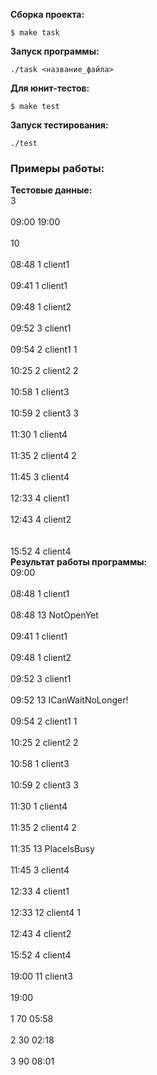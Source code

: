 **Сборка проекта:**  
```
$ make task
```
**Запуск программы:**
```
./task <название_файла>
```
**Для юнит-тестов:**  
```
$ make test
```
**Запуск тестирования:**
```
./test
```
### Примеры работы:  
**Тестовые данные:**
<br>3</br>
<br>09:00 19:00</br>
<br>10</br>
<br>08:48 1 client1</br> 
<br>09:41 1 client1</br> 
<br>09:48 1 client2</br> 
<br>09:52 3 client1</br> 
<br>09:54 2 client1 1</br> 
<br>10:25 2 client2 2</br> 
<br>10:58 1 client3</br> 
<br>10:59 2 client3 3</br> 
<br>11:30 1 client4</br> 
<br>11:35 2 client4 2</br> 
<br>11:45 3 client4</br> 
<br>12:33 4 client1</br> 
<br>12:43 4 client2</br>   
<br>15:52 4 client4</br> 
**Результат работы программы:**
<br>09:00</br> 
<br>08:48 1 client1</br> 
<br>08:48 13 NotOpenYet</br> 
<br>09:41 1 client1</br> 
<br>09:48 1 client2</br> 
<br>09:52 3 client1</br> 
<br>09:52 13 ICanWaitNoLonger!</br> 
<br>09:54 2 client1 1</br> 
<br>10:25 2 client2 2</br> 
<br>10:58 1 client3</br> 
<br>10:59 2 client3 3</br> 
<br>11:30 1 client4</br> 
<br>11:35 2 client4 2</br> 
<br>11:35 13 PlaceIsBusy</br> 
<br>11:45 3 client4</br> 
<br>12:33 4 client1</br> 
<br>12:33 12 client4 1</br> 
<br>12:43 4 client2</br> 
<br>15:52 4 client4</br> 
<br>19:00 11 client3</br> 
<br>19:00</br> 
<br>1 70 05:58</br> 
<br>2 30 02:18</br> 
<br>3 90 08:01</br>  
